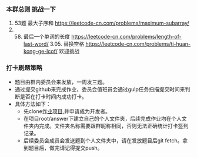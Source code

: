 ### 本群总则 挑战一下
1. 53题  最大子序和 https://leetcode-cn.com/problems/maximum-subarray/
2.  58. 最后一个单词的长度 https://leetcode-cn.com/problems/length-of-last-word/
3.05. 替换空格 https://leetcode-cn.com/problems/ti-huan-kong-ge-lcof/
欢迎挑战

### 打卡刷题策略
* 题目由群内委员会来发放，一周发三题。
* 通过提交github来完成作业，委员会值班员会通过gulp任务扫描提交时间来判断是否在打卡时间内成功打卡。  
* 具体方法如下： 
    * 先clone[作业项目](git@github.com:kaeryehaowan/code-war.git),并申请成为开发者。
    * 在项目root/answer下建立自己的个人文件夹，后续完成作业均在个人文件夹内完成。文件夹名称需要跟群昵称相同，否则无法正确统计打卡签到记录。
    * 后续委员会成员会发送题到个人文件夹中，请在发放题目后git fetch。拿到题目后，做完请记得提交push。

